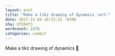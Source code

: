 ```yaml
---
layout: post
title: "Make a tikz drawing of dynamics :art:"
date: 2017-11-04 20:53:31 -0700
sha: df594f3
wordcount: 2478
categories: commit
---
```

Make a tikz drawing of dynamics :art:
